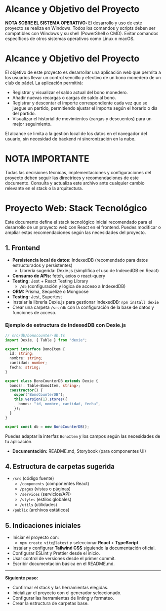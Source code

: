 # Alcance y Objetivo del Proyecto

**NOTA SOBRE EL SISTEMA OPERATIVO:**
El desarrollo y uso de este proyecto se realiza en Windows. Todos los comandos y scripts deben ser compatibles con Windows y su shell (PowerShell o CMD). Evitar comandos específicos de otros sistemas operativos como Linux o macOS.

# Alcance y Objetivo del Proyecto

El objetivo de este proyecto es desarrollar una aplicación web que permita a los usuarios llevar un control sencillo y efectivo de un bono monedero de un club de pádel. La aplicación permitirá:

- Registrar y visualizar el saldo actual del bono monedero.
- Añadir nuevas recargas o cargas de saldo al bono.
- Registrar y descontar el importe correspondiente cada vez que se juegue un partido, permitiendo ajustar el importe según el horario o día del partido.
- Visualizar el historial de movimientos (cargas y descuentos) para un mejor seguimiento.

El alcance se limita a la gestión local de los datos en el navegador del usuario, sin necesidad de backend ni sincronización en la nube.

# NOTA IMPORTANTE

Todas las decisiones técnicas, implementaciones y configuraciones del proyecto deben seguir las directrices y recomendaciones de este documento. Consulta y actualiza este archivo ante cualquier cambio relevante en el stack o la arquitectura.

# Proyecto Web: Stack Tecnológico

Este documento define el stack tecnológico inicial recomendado para el desarrollo de un proyecto web con React en el frontend. Puedes modificar o ampliar estas recomendaciones según las necesidades del proyecto.

## 1. Frontend

- **Persistencia local de datos:** IndexedDB (recomendado para datos estructurados y persistentes)
  - Librería sugerida: Dexie.js (simplifica el uso de IndexedDB en React)
- **Consumo de APIs:** fetch, axios o react-query
- **Testing:** Jest + React Testing Library
  - `/db` (configuración y lógica de acceso a IndexedDB)
- **ORM:** Prisma, Sequelize o Mongoose
- **Testing:** Jest, Supertest
- Instalar la librería Dexie.js para gestionar IndexedDB: `npm install dexie`
- Crear una carpeta `/src/db` con la configuración de la base de datos y funciones de acceso.

### Ejemplo de estructura de IndexedDB con Dexie.js

```typescript
// src/db/bonocounter-db.ts
import Dexie, { Table } from "dexie";

export interface BonoItem {
  id: string;
  nombre: string;
  cantidad: number;
  fecha: string;
}

export class BonoCounterDB extends Dexie {
  bonos!: Table<BonoItem, string>;
  constructor() {
    super("BonoCounterDB");
    this.version(1).stores({
      bonos: "id, nombre, cantidad, fecha",
    });
  }
}

export const db = new BonoCounterDB();
```

Puedes adaptar la interfaz `BonoItem` y los campos según las necesidades de tu aplicación.

- **Documentación:** README.md, Storybook (para componentes UI)

## 4. Estructura de carpetas sugerida

- `/src` (código fuente)
  - `/components` (componentes React)
  - `/pages` (vistas o páginas)
  - `/services` (servicios/API)
  - `/styles` (estilos globales)
  - `/utils` (utilidades)
- `/public` (archivos estáticos)

## 5. Indicaciones iniciales

- Iniciar el proyecto con:
  - `npm create vite@latest` y seleccionar **React + TypeScript**
- Instalar y configurar **Tailwind CSS** siguiendo la documentación oficial.
- Configurar ESLint y Prettier desde el inicio.
- Usar control de versiones desde el primer commit.
- Escribir documentación básica en el README.md.

---

**Siguiente paso:**

- Confirmar el stack y las herramientas elegidas.
- Inicializar el proyecto con el generador seleccionado.
- Configurar las herramientas de linting y formateo.
- Crear la estructura de carpetas base.
